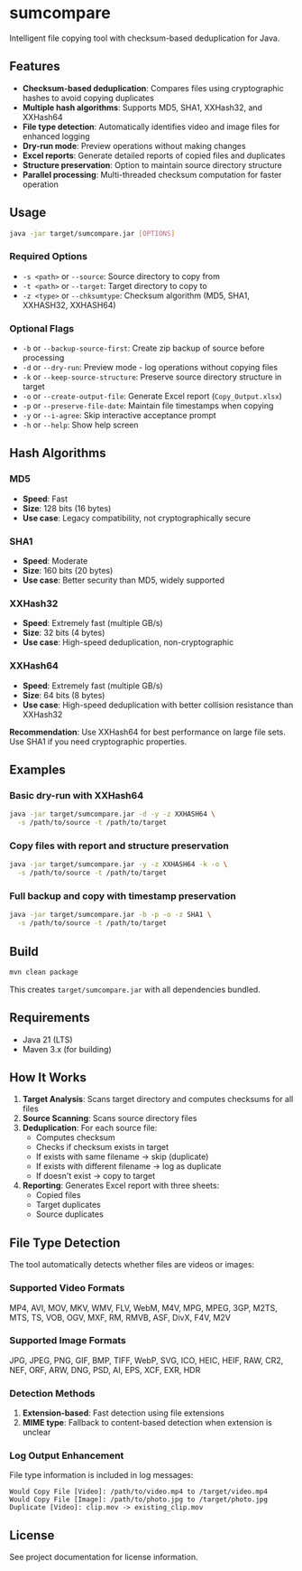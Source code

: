 # sumcompare

Intelligent file copying tool with checksum-based deduplication for Java.

## Features

- **Checksum-based deduplication**: Compares files using cryptographic hashes to avoid copying duplicates
- **Multiple hash algorithms**: Supports MD5, SHA1, XXHash32, and XXHash64
- **File type detection**: Automatically identifies video and image files for enhanced logging
- **Dry-run mode**: Preview operations without making changes
- **Excel reports**: Generate detailed reports of copied files and duplicates
- **Structure preservation**: Option to maintain source directory structure
- **Parallel processing**: Multi-threaded checksum computation for faster operation

## Usage

```bash
java -jar target/sumcompare.jar [OPTIONS]
```

### Required Options

- `-s <path>` or `--source`: Source directory to copy from
- `-t <path>` or `--target`: Target directory to copy to
- `-z <type>` or `--chksumtype`: Checksum algorithm (MD5, SHA1, XXHASH32, XXHASH64)

### Optional Flags

- `-b` or `--backup-source-first`: Create zip backup of source before processing
- `-d` or `--dry-run`: Preview mode - log operations without copying files
- `-k` or `--keep-source-structure`: Preserve source directory structure in target
- `-o` or `--create-output-file`: Generate Excel report (`Copy_Output.xlsx`)
- `-p` or `--preserve-file-date`: Maintain file timestamps when copying
- `-y` or `--i-agree`: Skip interactive acceptance prompt
- `-h` or `--help`: Show help screen

## Hash Algorithms

### MD5

- **Speed**: Fast
- **Size**: 128 bits (16 bytes)
- **Use case**: Legacy compatibility, not cryptographically secure

### SHA1

- **Speed**: Moderate
- **Size**: 160 bits (20 bytes)
- **Use case**: Better security than MD5, widely supported

### XXHash32

- **Speed**: Extremely fast (multiple GB/s)
- **Size**: 32 bits (4 bytes)
- **Use case**: High-speed deduplication, non-cryptographic

### XXHash64

- **Speed**: Extremely fast (multiple GB/s)
- **Size**: 64 bits (8 bytes)
- **Use case**: High-speed deduplication with better collision resistance than XXHash32

**Recommendation**: Use XXHash64 for best performance on large file sets. Use SHA1 if you need cryptographic properties.

## Examples

### Basic dry-run with XXHash64

```bash
java -jar target/sumcompare.jar -d -y -z XXHASH64 \
  -s /path/to/source -t /path/to/target
```

### Copy files with report and structure preservation

```bash
java -jar target/sumcompare.jar -y -z XXHASH64 -k -o \
  -s /path/to/source -t /path/to/target
```

### Full backup and copy with timestamp preservation

```bash
java -jar target/sumcompare.jar -b -p -o -z SHA1 \
  -s /path/to/source -t /path/to/target
```

## Build

```bash
mvn clean package
```

This creates `target/sumcompare.jar` with all dependencies bundled.

## Requirements

- Java 21 (LTS)
- Maven 3.x (for building)

## How It Works

1. **Target Analysis**: Scans target directory and computes checksums for all files
2. **Source Scanning**: Scans source directory files
3. **Deduplication**: For each source file:
   - Computes checksum
   - Checks if checksum exists in target
   - If exists with same filename → skip (duplicate)
   - If exists with different filename → log as duplicate
   - If doesn't exist → copy to target
4. **Reporting**: Generates Excel report with three sheets:
   - Copied files
   - Target duplicates
   - Source duplicates

## File Type Detection

The tool automatically detects whether files are videos or images:

### Supported Video Formats

MP4, AVI, MOV, MKV, WMV, FLV, WebM, M4V, MPG, MPEG, 3GP, M2TS, MTS, TS, VOB, OGV, MXF, RM, RMVB, ASF, DivX, F4V, M2V

### Supported Image Formats

JPG, JPEG, PNG, GIF, BMP, TIFF, WebP, SVG, ICO, HEIC, HEIF, RAW, CR2, NEF, ORF, ARW, DNG, PSD, AI, EPS, XCF, EXR, HDR

### Detection Methods

1. **Extension-based**: Fast detection using file extensions
2. **MIME type**: Fallback to content-based detection when extension is unclear

### Log Output Enhancement

File type information is included in log messages:

```
Would Copy File [Video]: /path/to/video.mp4 to /target/video.mp4
Would Copy File [Image]: /path/to/photo.jpg to /target/photo.jpg
Duplicate [Video]: clip.mov -> existing_clip.mov
```

## License

See project documentation for license information.
